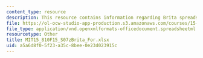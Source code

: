 ```yaml
---
content_type: resource
description: This resource contains information regarding Brita spreadsheet.
file: https://ol-ocw-studio-app-production.s3.amazonaws.com/courses/15-810-marketing-management-analytics-frameworks-and-applications-fall-2015/a5a6d8f05f23a35c8bee0e23d023915c_MIT15_810F15_S07zBrita_For.xlsx
file_type: application/vnd.openxmlformats-officedocument.spreadsheetml.sheet
resourcetype: Other
title: MIT15_810F15_S07zBrita_For.xlsx
uid: a5a6d8f0-5f23-a35c-8bee-0e23d023915c
---
```

